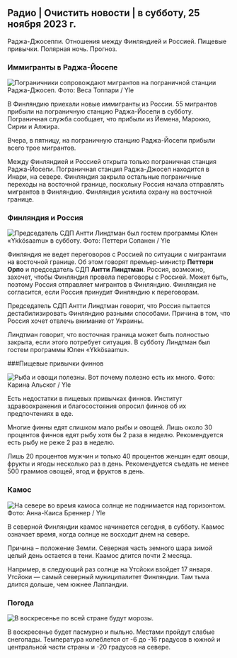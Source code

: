 ## Радио \| Очистить новости \| в субботу, 25 ноября 2023 г.

Раджа-Джосеппи. Отношения между Финляндией и Россией. Пищевые привычки. Полярная ночь. Прогноз.

### Иммигранты в Раджа-Йосепе

![Пограничники сопровождают мигрантов на пограничной станции Раджа-Джосеп. Фото: Веса Топпари / Yle](https://images.cdn.yle.fi/image/upload/c_crop,h_2485,w_4434,x_0,y_0/ar_1.7777777777777777,c_fill,g_faces,h_675,w_1200/dpr_1.0/q_auto:eco/f_auto/fl_lossy/v1700923049/39-12066516562050c25bf5)

В Финляндию приехали новые иммигранты из России. 55 мигрантов прибыли на пограничную станцию Раджа-Йосепи в субботу. Пограничная служба сообщает, что прибыли из Йемена, Марокко, Сирии и Алжира.

Вчера, в пятницу, на пограничную станцию Раджа-Йосепи прибыли всего трое мигрантов.

Между Финляндией и Россией открыта только пограничная станция Раджа-Йосепи. Пограничная станция Раджа-Джосеп находится в Инари, на севере. Финляндия закрыла остальные пограничные переходы на восточной границе, поскольку Россия начала отправлять мигрантов в Финляндию. Финляндия усилила охрану на восточной границе.

### Финляндия и Россия

![Председатель СДП Антти Линдтман был гостем программы Юлен «Ykkösaamu» в субботу. Фото: Петтери Сопанен / Yle](https://images.cdn.yle.fi/image/upload/c_crop,h_2246,w_3994,x_0,y_219/ar_1.7777777777777777,c_fill,g_faces,h_675,w_1200/dpr_1.0/q_auto:eco/f_auto/fl_lossy/v1700900444/39-12065056561addd4a0a6)

Финляндия не ведет переговоров с Россией по ситуации с мигрантами на восточной границе. Об этом говорят премьер-министр **Петтери Орпо** и председатель СДП **Антти Линдтман**. Россия, возможно, захочет, чтобы Финляндия провела переговоры с Россией. Может быть, поэтому Россия отправляет мигрантов в Финляндию. Финляндия не согласится, если Россия принудит Финляндию к переговорам.

Председатель СДП Антти Линдтман говорит, что Россия пытается дестабилизировать Финляндию разными способами. Причина в том, что Россия хочет отвлечь внимание от Украины.

Линдтман говорит, что восточная граница может быть полностью закрыта, если этого потребует ситуация. В субботу Линдтман был гостем программы Юлен «Ykkösaamu».

###Пищевые привычки финнов

![Рыба и овощи полезны. Вот почему полезно есть их много. Фото: Карина Альског / Yle](https://images.cdn.yle.fi/image/upload/c_crop,h_2495,w_4437,x_987,y_765/ar_1.7777777777777777,c_fill,g_faces,h_675,w_1200/dpr_1.0/q_auto:eco/f_auto/fl_lossy/v1693405582/39-116488464ef488e5f9cd)

Есть недостатки в пищевых привычках финнов. Институт здравоохранения и благосостояния опросил финнов об их предпочтениях в еде.

Многие финны едят слишком мало рыбы и овощей. Лишь около 30 процентов финнов едят рыбу хотя бы 2 раза в неделю. Рекомендуется есть рыбу не реже 2 раз в неделю.

Лишь 20 процентов мужчин и только 40 процентов женщин едят овощи, фрукты и ягоды несколько раз в день. Рекомендуется съедать не менее 500 граммов овощей, ягод и фруктов в день.

### Камос

![На севере во время камоса солнце не поднимается над горизонтом. Фото: Анна-Каиса Бреннер / Yle](https://images.cdn.yle.fi/image/upload/c_crop,h_1944,w_3456,x_0,y_1025/ar_1.7777777777777777,c_fill,g_faces,h_675,w_1200/dpr_1.0/q_auto:eco/f_auto/fl_lossy/v1641653122/39-89980561d9a329301e9)

В северной Финляндии каамос начинается сегодня, в субботу. Каамос означает время, когда солнце не восходит днем на севере.

Причина – положение Земли. Северная часть земного шара зимой целый день остается в тени. Каамос длится почти 2 месяца.

Например, в следующий раз солнце на Утсйоки взойдет 17 января. Утсйоки — самый северный муниципалитет Финляндии. Там тьма длится дольше, чем южнее Лапландии.

### Погода

![В воскресенье по всей стране будут морозы.](https://images.cdn.yle.fi/image/upload/c_crop,h_1080,w_1919,x_0,y_0/ar_1.7777777777777777,c_fill,g_faces,h_675,w_1200/dpr_1.0/q_auto:eco/f_auto/fl_lossy/v1700928265/39-120668565621aeb49ab4)

В воскресенье будет пасмурно и пыльно. Местами пройдут слабые снегопады. Температура колеблется от -6 до -16 градусов в южной и центральной части страны и -20 градусов на севере.